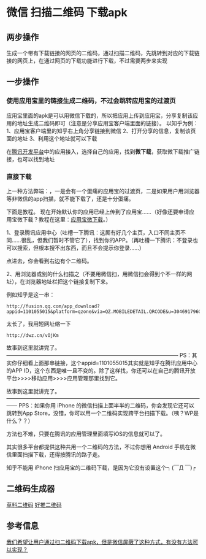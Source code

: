 # 微信 扫描二维码 下载apk #

## 两步操作 ##

生成一个带有下载链接的网页的二维码，通过扫描二维码，先跳转到对应的下载链接的网页上，在通过网页的下载功能进行下载，不过需要两步来实现

## 一步操作 ##

### 使用应用宝里的链接生成二维码，不过会跳转应用宝的过渡页 ###

应用宝里面的apk是可以用微信下载的，所以把应用上传到应用宝，分享复制该应用的地址生成二维码即可（注意是分享应用宝客户端里面的链接）。
以知乎为例：
1、应用宝客户端里的知乎右上角分享链接到微信
2、打开分享的信息，复制该页面的地址
3、利用这个地址就可以下载

在[腾讯开发平台](http://open.qq.com/)中的应用接入，选择自己的应用，找到**微下载**，获取微下载推广链接，也可以找到地址

### 直接下载 ###

上一种方法弊端：，一是会有一个蛋痛的应用宝的过渡页，二是如果用户用浏览器等非微信的app扫描，就不能下载了，还是十分蛋痛。

下面是教程。
现在开始默认你的应用已经上传到了应用宝……（好像还要申请应用宝微下载？教程在这里：[应用宝微下载](http://wiki.open.qq.com/index.php?title=mobile/%E5%BA%94%E7%94%A8%E5%AE%9D%E5%BE%AE%E4%B8%8B%E8%BD%BD)。）

1、登录腾讯应用中心（吐槽一下腾讯：这厮有好几个主页，入口不同主页不同……很乱，但我们暂时不管它了），找到你的APP。（再吐槽一下腾讯：不登录也可以搜索，但根本搜不出东西，而且不会提示你登录……）

点进去，你会看到右边有个二维码。

2、用浏览器或别的什么扫描之（不要用微信扫，用微信扫会得到个不一样的网址），在浏览器地址栏把这个链接复制下来。

例如知乎是这一串：

	http://fusion.qq.com/app_download?appid=1101055015&platform=qzone&via=QZ.MOBILEDETAIL.QRCODE&u=3046917960

太长了，我用短网址缩一下

	http://dwz.cn/vOjKm

故事到这里就讲完了。
————————————————————————————————
PS：其实你仔细看上面那串链接，这个appid=1101055015其实就是知乎在腾讯应用中心的APP ID，这个东西是唯一且不变的。除了这样找，你还可以在自己的腾讯开放平台>>>>移动应用>>>>应用管理那里找到它。

故事到这里就讲完了。
——————————————————————————————————————
PPS：如果你用 iPhone 的微信扫描上面半半的二维码，你会发现它还可以跳转到App Store，没错，你可以用一个二维码实现跨平台扫描下载。（咦？WP是什么？？）

方法也不难，只要在腾讯的应用管理里面填写iOS的信息就可以了。

其实很多平台都提供这种共用一个二维码的方法，不过你想用 Android 手机在微信里面扫描下载，还得按腾讯的路子走。

知乎不能用 iPhone 扫应用宝的二维码下载，是因为它没有设置这个┑(￣Д ￣)┍


## 二维码生成器 ##

[草料二维码](http://cli.im/)
[好推二维码](https://www.hotapp.cn/)


## 参考信息 ##

[我们希望让用户通过扫二维码下载apk，但是微信屏蔽了这种方式，有没有方法可以实现？](https://www.zhihu.com/question/23925409)



